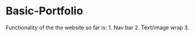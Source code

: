 # Basic-Portfolio

Functionality of the the website so far is:
    1. Nav bar
    2. Text/image wrap
    3. 
